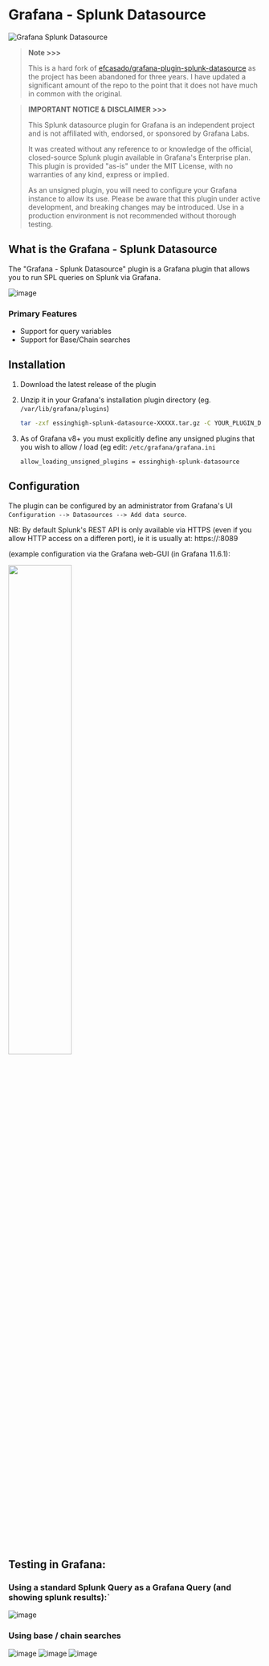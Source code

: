 # Grafana - Splunk Datasource

![Grafana Splunk Datasource](https://github.com/essinghigh/grafana-splunk-datasource/actions/workflows/ci.yml/badge.svg?branch=main)

> **Note >>>**
>
>This is a hard fork of [efcasado/grafana-plugin-splunk-datasource](https://github.com/efcasado/grafana-plugin-splunk-datasource) as the project has been abandoned for three years. I have updated a significant amount of the repo to the point that it does not have much in common with the original.

> **IMPORTANT NOTICE & DISCLAIMER >>>**
>
> This Splunk datasource plugin for Grafana is an independent project and is not affiliated with, endorsed, or sponsored by Grafana Labs. 
> 
> It was created without any reference to or knowledge of the official, closed-source Splunk plugin available in Grafana's Enterprise plan. This plugin is provided "as-is" under the MIT License, with no warranties of any kind, express or implied.
> 
> As an unsigned plugin, you will need to configure your Grafana instance to allow its use. Please be aware that this plugin under active development, and breaking changes may be introduced. Use in a production environment is not recommended without thorough testing. 

## What is the Grafana - Splunk Datasource

The "Grafana - Splunk Datasource" plugin is a Grafana plugin that
allows you to run SPL queries on Splunk via Grafana.

![image](https://github.com/user-attachments/assets/e7c7ff5e-be86-4bf3-9782-933bb3a846ef)

### Primary Features
* Support for query variables
* Support for Base/Chain searches

## Installation

1. Download the latest release of the plugin

2. Unzip it in your Grafana's installation plugin directory (eg. `/var/lib/grafana/plugins`)

    ```bash
    tar -zxf essinghigh-splunk-datasource-XXXXX.tar.gz -C YOUR_PLUGIN_DIR
    ```
3. As of Grafana v8+ you must explicitly define any unsigned plugins that you wish to allow / load (eg edit:  `/etc/grafana/grafana.ini`

    ```allow_loading_unsigned_plugins = essinghigh-splunk-datasource ```
 
## Configuration

The plugin can be configured
by an administrator from Grafana's UI `Configuration --> Datasources --> Add data source`. 

NB: By default Splunk's REST API is only available via HTTPS (even if you allow HTTP access on a differen port), ie it is usually at: https://<ServerIP>:8089

(example configuration via the Grafana web-GUI (in Grafana 11.6.1):

<img src="https://github.com/user-attachments/assets/a5790b24-e1d8-4ed7-8f52-fa6e2df0d511" width="50%" />

## Testing in Grafana:

### Using a standard Splunk Query as a Grafana Query (and showing splunk results):`
![image](https://github.com/user-attachments/assets/008c243f-1881-4747-a345-f81323f8be22)

### Using base / chain searches
![image](https://github.com/user-attachments/assets/87924b9d-a6f8-4a00-9b6c-3a2444f88615)
![image](https://github.com/user-attachments/assets/c3e72369-606a-41b3-a06c-691ff3934c2d)
![image](https://github.com/user-attachments/assets/44b807e7-09c0-4caa-9aa4-4d9dfc2a722d)

